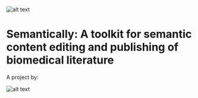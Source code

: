 
![alt text](https://github.com/ahmadchan/Semantically/blob/master/logo.png)

# Semantically: A toolkit for semantic content editing and publishing of biomedical literature

A project by:

![alt text](http://bukharilab.org/wp-content/uploads/2021/05/bukharilab-removebg-preview-1.png)

